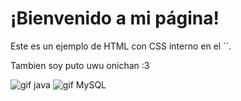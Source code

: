 <body>
    <h1>¡Bienvenido a mi página!</h1>
    <p>Este es un ejemplo de HTML con CSS interno en el `<head>`.</p>
     <p> Tambien soy puto uwu onichan :3</p>   
      <div>
<img src='https://images.sftcdn.net/images/t_app-icon-s/p/4dd9406e-96d3-11e6-aa77-00163ec9f5fa/3927985343/java-development-kit-64-java-43-569305.png' alt='gif java'>
<img src='https://www.ovhcloud.com/sites/default/files/styles/offer_range_card/public/2021-09/ECX-1909_Hero_MySQL_600x400%402x-1_0.webp' alt='gif MySQL'>
</div>
</body>
</html>


